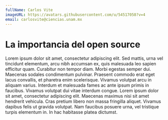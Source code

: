 ```yaml
---
fullName: Carlos Vite
imageURL: https://avatars.githubusercontent.com/u/54517058?v=4
email: carlosvite@ciencias.unam.mx
---
```


# La importancia del open source

Lorem ipsum dolor sit amet, consectetur adipiscing elit. Sed mattis, urna vel
tincidunt elementum, arcu nibh accumsan ex, quis malesuada leo sapien efficitur
quam. Curabitur non tempor diam. Morbi egestas semper dui. Maecenas sodales
condimentum pulvinar. Praesent commodo erat eget lacus convallis, et pharetra
enim scelerisque. Vivamus volutpat arcu in aliquam varius. Interdum et malesuada
fames ac ante ipsum primis in faucibus. Vivamus volutpat dui vitae interdum congue.
Lorem ipsum dolor sit amet, consectetur adipiscing elit. Maecenas maximus nisi
sit amet hendrerit vehicula. Cras pretium libero non massa fringilla aliquet.
Vivamus dapibus felis ut gravida volutpat. Nam faucibus posuere urna, vel
tristique turpis elementum in. In hac habitasse platea dictumst. 
